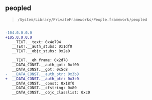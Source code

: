 ## peopled

> `/System/Library/PrivateFrameworks/People.framework/peopled`

```diff

-104.0.0.0.0
+105.0.0.0.0
   __TEXT.__text: 0x4e794
   __TEXT.__auth_stubs: 0x1df0
   __TEXT.__objc_stubs: 0x2a0

   __TEXT.__eh_frame: 0x2d78
   __DATA_CONST.__auth_got: 0xf00
   __DATA_CONST.__got: 0x5c8
-  __DATA_CONST.__auth_ptr: 0x3b8
+  __DATA_CONST.__auth_ptr: 0x3c0
   __DATA_CONST.__const: 0x18f0
   __DATA_CONST.__cfstring: 0x80
   __DATA_CONST.__objc_classlist: 0xc0

```
